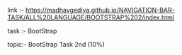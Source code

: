 
 link :-  https://madhavgediya.github.io/NAVIGATION-BAR-TASK/ALL%20LANGUAGE/BOOTSTRAP%202/index.html

task :- BootStrap

topic:- BootStrap Task 2nd (10%)



 